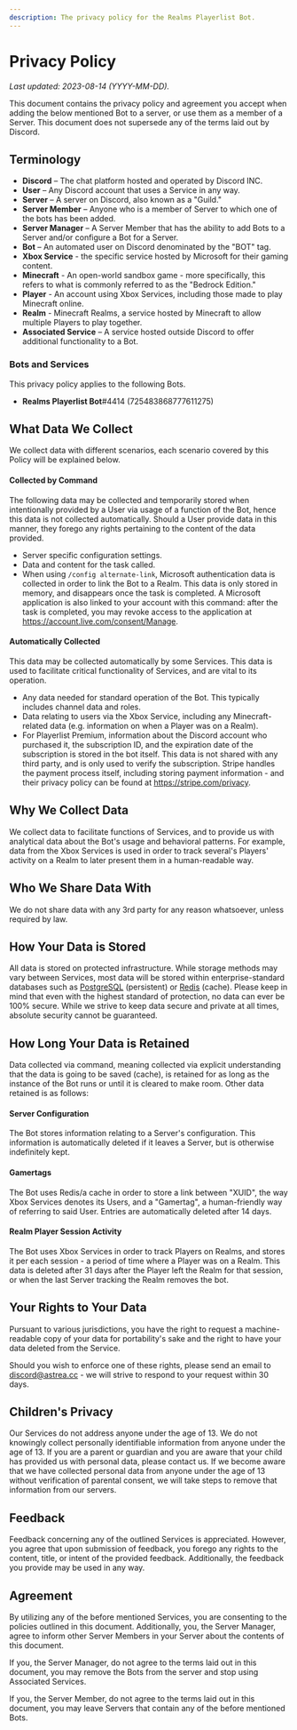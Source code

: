 ```yaml
---
description: The privacy policy for the Realms Playerlist Bot.
---
```


# Privacy Policy

*Last updated: 2023-08-14 (YYYY-MM-DD).*

This document contains the privacy policy and agreement you accept when adding the below mentioned Bot to a server, or use them as a member of a Server. This document does not supersede any of the terms laid out by Discord.

## Terminology

-   **Discord** – The chat platform hosted and operated by Discord INC.
-   **User** – Any Discord account that uses a Service in any way.
-   **Server** – A server on Discord, also known as a "Guild."
-   **Server Member** – Anyone who is a member of Server to which one of the bots has been added.
-   **Server Manager** – A Server Member that has the ability to add Bots to a Server and/or configure a Bot for a Server.
-   **Bot** – An automated user on Discord denominated by the "BOT" tag.
-   **Xbox Service** - the specific service hosted by Microsoft for their gaming content.
-   **Minecraft** - An open-world sandbox game - more specifically, this refers to what is commonly referred to as the "Bedrock Edition."
-   **Player** - An account using Xbox Services, including those made to play Minecraft online.
-   **Realm** - Minecraft Realms, a service hosted by Minecraft to allow multiple Players to play together.
-   **Associated Service** – A service hosted outside Discord to offer additional functionality to a Bot.

### Bots and Services

This privacy policy applies to the following Bots.

-   **Realms Playerlist Bot**#4414 (725483868777611275)

## What Data We Collect

We collect data with different scenarios, each scenario covered by this Policy will be explained below.

#### Collected by Command

The following data may be collected and temporarily stored when intentionally provided by a User via usage of a function of the Bot, hence this data is not collected automatically. Should a User provide data in this manner, they forego any rights pertaining to the content of the data provided.

-   Server specific configuration settings.
-   Data and content for the task called.
  -   When using `/config alternate-link`, Microsoft authentication data is collected in order to link the Bot to a Realm. This data is only stored in memory, and disappears once the task is completed. A Microsoft application is also linked to your account with this command: after the task is completed, you may revoke access to the application at https://account.live.com/consent/Manage.

#### Automatically Collected

This data may be collected automatically by some Services. This data is used to facilitate critical functionality of Services, and are vital to its operation.

-   Any data needed for standard operation of the Bot. This typically includes channel data and roles.
-   Data relating to users via the Xbox Service, including any Minecraft-related data (e.g. information on when a Player was on a Realm).
-   For Playerlist Premium, information about the Discord account who purchased it, the subscription ID, and the expiration date of the subscription is stored in the bot itself. This data is not shared with any third party, and is only used to verify the subscription. Stripe handles the payment process itself, including storing payment information - and their privacy policy can be found at https://stripe.com/privacy.

## Why We Collect Data

We collect data to facilitate functions of Services, and to provide us with analytical data about the Bot's usage and behavioral patterns. For example, data from the Xbox Services is used in order to track several's Players' activity on a Realm to later present them in a human-readable way.

## Who We Share Data With

We do not share data with any 3rd party for any reason whatsoever, unless required by law.

## How Your Data is Stored

All data is stored on protected infrastructure. While storage methods may vary between Services, most data will be stored within enterprise-standard databases such as [PostgreSQL](https://www.postgresql.org/) (persistent) or [Redis](https://redis.io/) (cache). Please keep in mind that even with the highest standard of protection, no data can ever be 100% secure. While we strive to keep data secure and private at all times, absolute security cannot be guaranteed.

## How Long Your Data is Retained

Data collected via command, meaning collected via explicit understanding that the data is going to be saved (cache), is retained for as long as the instance of the Bot runs or until it is cleared to make room. Other data retained is as follows:

#### Server Configuration

The Bot stores information relating to a Server's configuration. This information is automatically deleted if it leaves a Server, but is otherwise indefinitely kept.

#### Gamertags

The Bot uses Redis/a cache in order to store a link between "XUID", the way Xbox Services denotes its Users, and a "Gamertag", a human-friendly way of referring to said User. Entries are automatically deleted after 14 days.

#### Realm Player Session Activity

The Bot uses Xbox Services in order to track Players on Realms, and stores it per each session - a period of time where a Player was on a Realm. This data is deleted after 31 days after the Player left the Realm for that session, or when the last Server tracking the Realm removes the bot.

## Your Rights to Your Data

Pursuant to various jurisdictions, you have the right to request a machine-readable copy of your data for portability's sake and the right to have your data deleted from the Service.

Should you wish to enforce one of these rights, please send an email to [discord@astrea.cc](mailto:discord@astrea.cc) - we will strive to respond to your request within 30 days.

## Children's Privacy

Our Services do not address anyone under the age of 13. We do not knowingly collect personally identifiable information from anyone under the age of 13. If you are a parent or guardian and you are aware that your child has provided us with personal data, please contact us. If we become aware that we have collected personal data from anyone under the age of 13 without verification of parental consent, we will take steps to remove that information from our servers.

## Feedback

Feedback concerning any of the outlined Services is appreciated. However, you agree that upon submission of feedback, you forego any rights to the content, title, or intent of the provided feedback. Additionally, the feedback you provide may be used in any way.

## Agreement

By utilizing any of the before mentioned Services, you are consenting to the policies outlined in this document. Additionally, you, the Server Manager, agree to inform other Server Members in your Server about the contents of this document.

If you, the Server Manager, do not agree to the terms laid out in this document, you may remove the Bots from the server and stop using Associated Services.

If you, the Server Member, do not agree to the terms laid out in this document, you may leave Servers that contain any of the before mentioned Bots.
